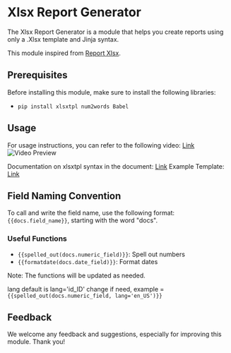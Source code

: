 # Xlsx Report Generator

The Xlsx Report Generator is a module that helps you create reports using only a .Xlsx template and Jinja syntax.

This module inspired from [Report Xlsx](https://apps.odoo.com/apps/modules/16.0/report_xlsx).

## Prerequisites

Before installing this module, make sure to install the following libraries:

- `pip install xlsxtpl num2words Babel`

## Usage

For usage instructions, you can refer to the following video: [Link](https://youtu.be/-mpE5AaSJhw)  
![Video Preview](assets/preview.gif)

Documentation on xlsxtpl syntax in the document: [Link](https://pypi.org/project/xlsxtpl/)
Example Template: [Link](https://github.com/alienyst/alnas-xlsx/raw/16.0/alnas_xlsx/static/description/example/example.xlsx)

## Field Naming Convention

To call and write the field name, use the following format: `{{docs.field_name}}`, starting with the word "docs".

### Useful Functions

- `{{spelled_out(docs.numeric_field)}}`: Spell out numbers
- `{{formatdate(docs.date_field)}}`: Format dates

Note: The functions will be updated as needed.

lang default is lang='id_ID' change if need, example = `{{spelled_out(docs.numeric_field, lang='en_US')}}`

## Feedback

We welcome any feedback and suggestions, especially for improving this module. Thank you!
